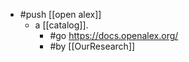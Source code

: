 - #push [[open alex]]
  - a [[catalog]].
    - #go https://docs.openalex.org/
    - #by [[OurResearch]]
